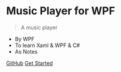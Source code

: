 <!-- _coverpage.md -->

# Music Player  for WPF

> A music player

* By WPF
* To learn Xaml & WPF & C#
* As Notes

[GitHub](https://github.com/XiaoXin1900/MusicPlayer)
[Get Started](README.md)

